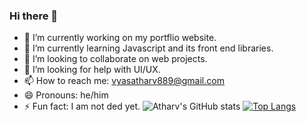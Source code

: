 ### Hi there 👋

<!--
**Mr-okey/Mr-okey** is a ✨ _special_ ✨ repository because its `README.md` (this file) appears on your GitHub profile.

Here are some ideas to get you started:
-->
- 🔭 I’m currently working on my portflio website. 
- 🌱 I’m currently learning Javascript and its front end libraries.
- 👯 I’m looking to collaborate on web projects.
- 🤔 I’m looking for help with UI/UX.
- 📫 How to reach me: vyasatharv889@gmail.com
- 😄 Pronouns: he/him
- ⚡ Fun fact: I am not ded yet. 
![Atharv's GitHub stats](https://github-readme-stats.vercel.app/api?username=Mr-okey&show_icons=true&theme=radical)
[![Top Langs](https://github-readme-stats.vercel.app/api/top-langs/?username=Mr-okey&theme=radical)](https://github.com/anuraghazra/github-readme-stats)

